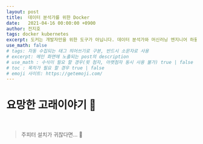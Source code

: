 ```yaml
---
layout: post
title:  데이터 분석가를 위한 Docker
date:   2021-04-16 00:00:00 +0900
author: 전지호
tags: docker kubernetes
excerpt: 도커는 개발자만을 위한 도구가 아닙니다. 데이터 분석가와 머신러닝 엔지니어 하물며 내 컴퓨터를 깨끗이 쓰고 싶은 사람에게도 적합합니다.
use_math: false
# tags: 자동 수집되는 태그 띄어쓰기로 구분, 반드시 소문자로 사용
# excerpt: 메인 화면에 노출되는 post의 description
# use_math : 수식이 필요 할 경우(윗 첨자, 아랫첨자 동시 사용 불가) true | false
# toc : 목차가 필요 할 경우 true | false
# emoji 사이트: https://getemoji.com/
---
```



# 요망한 고래이야기 🐳

<br/>

> 주피터 설치가 귀찮다면... 🚬

<br/>